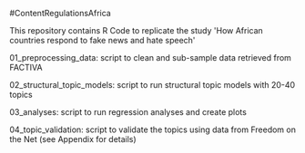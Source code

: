 #ContentRegulationsAfrica

This repository contains R Code to replicate the study 'How African countries respond to fake news and hate speech'

01_preprocessing_data: script to clean and sub-sample data retrieved from FACTIVA

02_structural_topic_models: script to run structural topic models with 20-40 topics

03_analyses: script to run regression analyses and create plots

04_topic_validation: script to validate the topics using data from Freedom on the Net (see Appendix for details)

